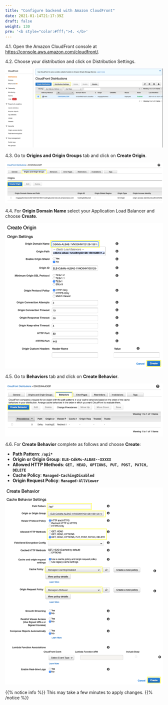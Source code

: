 ```yaml
---
title: "Configure backend with Amazon CloudFront"
date: 2021-01-14T21:17:39Z
draft: false
weight: 130
pre: '<b style="color:#fff;">4. </b>'
---
```


4.1\. Open the Amazon CloudFront console at https://console.aws.amazon.com/cloudfront/.

4.2\. Choose your distribution and click on Distribution Settings.

![CloudFront Dist](images/cloudfront-dist.png)

4.3\. Go to **Origins and Origin Groups** tab and click on **Create Origin**.

![CloudFront Origin](images/cloudfront-origin.png)

4.4\. For **Origin Domain Name** select your Application Load Balancer and choose **Create**.

![CloudFront Create Origin](images/cloudfront-create-origin.png)

4.5\. Go to **Behaviors** tab and click on **Create Behavior**.

![CloudFront Behaviors](images/cloudfront-behaviors.png)

4.6\. For **Create Behavior** complete as follows and choose **Create**:

* **Path Pattern**: **``/api*``**
* **Origin or Origin Group**: **``ELB-CdkMs-ALBAE--XXXXX``**
* **Allowed HTTP Methods**: **``GET, HEAD, OPTIONS, PUT, POST, PATCH, DELETE``**
* **Cache Policy**: **``Managed-CachingDisabled``**
* **Origin Request Policy**: **``Managed-AllViewer``**

![CloudFront Behaviors](images/cloudfront-create-beh.png)

{{% notice info %}}
This may take a few minutes to apply changes.
{{% /notice %}}